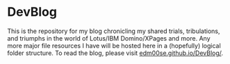 DevBlog
=======

This is the repository for my blog chronicling my shared trials, tribulations, and triumphs in the world of Lotus/IBM Domino/XPages and more. Any more major file resources I have will be hosted here in a (hopefully) logical folder structure. To read the blog, please visit [edm00se.github.io/DevBlog/](http://edm00se.github.io/DevBlog/).
